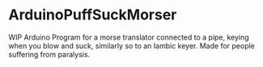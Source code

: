 # ArduinoPuffSuckMorser
WIP Arduino Program for a morse translator connected to a pipe, keying when you blow and suck, similarly so to an Iambic keyer. Made for people suffering from paralysis.
